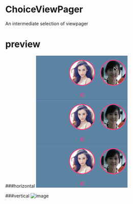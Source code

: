 # ChoiceViewPager

An intermediate selection of viewpager

# preview

###horizontal
![image](https://github.com/dalong982242260/ChoiceViewPager/blob/master/img/hor.gif?raw=true)


###vertical
![image](hhttps://github.com/dalong982242260/ChoiceViewPager/blob/master/img/ver.gif?raw=true)